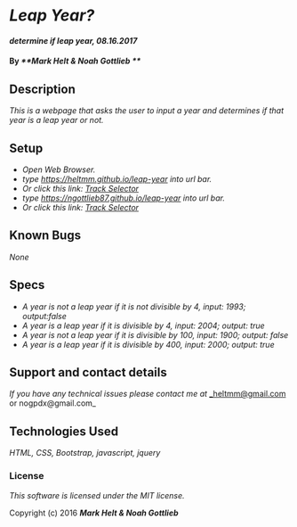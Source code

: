 # _Leap Year?_

#### _determine if leap year, 08.16.2017_

#### By _**Mark Helt & Noah Gottlieb **_

## Description

_This is a webpage that asks the user to input a year and determines if that year is a leap year or not._

## Setup

* _Open Web Browser._
* _type https://heltmm.github.io/leap-year into url bar._
* _Or click this link: [Track Selector](https://heltmm.github.io/leap-year)_
* _type https://ngottlieb87.github.io/leap-year into url bar._
* _Or click this link: [Track Selector](https://ngottlieb87.github.io/leap-year)_

## Known Bugs

_None_

## Specs

* _A year is not a leap year if it is not divisible by 4, input: 1993; output:false_
* _A year is a leap year if it is divisible by 4, input: 2004; output: true_
* _A year is not a leap year if it is divisible by 100, input: 1900; output: false_
* _A year is a leap year if it is divisible by 400, input: 2000; output: true_

## Support and contact details

_If you have any technical issues please contact me at_
_heltmm@gmail.com or nogpdx@gmail.com_

## Technologies Used

_HTML, CSS, Bootstrap, javascript, jquery_

### License

*This software is licensed under the MIT license.*

Copyright (c) 2016 **_Mark Helt & Noah Gottlieb_**
